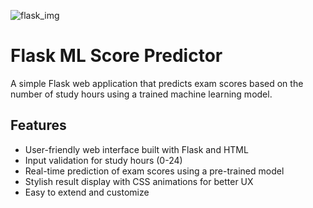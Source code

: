 ![flask_img](https://github.com/user-attachments/assets/44361191-a1ba-4154-a583-1f5c0281d684)


# Flask ML Score Predictor

A simple Flask web application that predicts exam scores based on the number of study hours using a trained machine learning model.

## Features

- User-friendly web interface built with Flask and HTML
- Input validation for study hours (0-24)
- Real-time prediction of exam scores using a pre-trained model
- Stylish result display with CSS animations for better UX
- Easy to extend and customize
